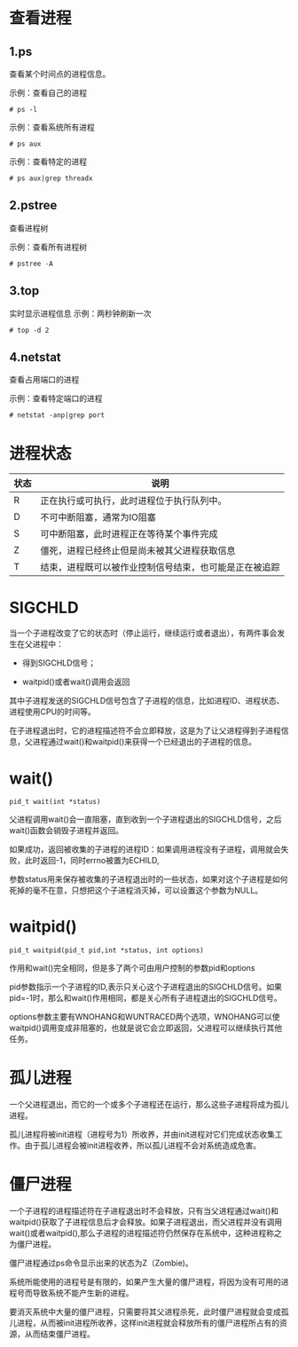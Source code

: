 # 查看进程
## 1.ps
查看某个时间点的进程信息。

示例：查看自己的进程
```
# ps -l
```

示例：查看系统所有进程
```
# ps aux
```

示例：查看特定的进程
```
# ps aux|grep threadx
```

## 2.pstree
查看进程树

示例：查看所有进程树
```
# pstree -A
```

## 3.top
实时显示进程信息
示例：两秒钟刷新一次
```
# top -d 2
```

## 4.netstat
查看占用端口的进程

示例：查看特定端口的进程
```
# netstat -anp|grep port
```

# 进程状态
|状态|说明|
|--|--|
|R|正在执行或可执行，此时进程位于执行队列中。|
|D|不可中断阻塞，通常为IO阻塞|
|S|可中断阻塞，此时进程正在等待某个事件完成|
|Z|僵死，进程已经终止但是尚未被其父进程获取信息|
|T|结束，进程既可以被作业控制信号结束，也可能是正在被追踪|

# SIGCHLD
当一个子进程改变了它的状态时（停止运行，继续运行或者退出），有两件事会发生在父进程中：
- 得到SIGCHLD信号；

- waitpid()或者wait()调用会返回

其中子进程发送的SIGCHLD信号包含了子进程的信息，比如进程ID、进程状态、进程使用CPU的时间等。

在子进程退出时，它的进程描述符不会立即释放，这是为了让父进程得到子进程信息，父进程通过wait()和waitpid()来获得一个已经退出的子进程的信息。

# wait()
```
pid_t wait(int *status)
```

父进程调用wait()会一直阻塞，直到收到一个子进程退出的SIGCHLD信号，之后wait()函数会销毁子进程并返回。

如果成功，返回被收集的子进程的进程ID：如果调用进程没有子进程，调用就会失败，此时返回-1，同时errno被置为ECHILD,

参数status用来保存被收集的子进程退出时的一些状态，如果对这个子进程是如何死掉的毫不在意，只想把这个子进程消灭掉，可以设置这个参数为NULL。

# waitpid()
```
pid_t waitpid(pid_t pid,int *status, int options)
```
作用和wait()完全相同，但是多了两个可由用户控制的参数pid和options

pid参数指示一个子进程的ID,表示只关心这个子进程退出的SIGCHLD信号。如果pid=-1时，那么和wait()作用相同，都是关心所有子进程退出的SIGCHLD信号。

options参数主要有WNOHANG和WUNTRACED两个选项，WNOHANG可以使waitpid()调用变成非阻塞的，也就是说它会立即返回，父进程可以继续执行其他任务。

# 孤儿进程
一个父进程退出，而它的一个或多个子进程还在运行，那么这些子进程将成为孤儿进程。

孤儿进程将被init进程（进程号为1）所收养，并由init进程对它们完成状态收集工作。由于孤儿进程会被init进程收养，所以孤儿进程不会对系统造成危害。

# 僵尸进程
一个子进程的进程描述符在子进程退出时不会释放，只有当父进程通过wait()和waitpid()获取了子进程信息后才会释放。如果子进程退出，而父进程并没有调用wait()或者waitpid(),那么子进程的进程描述符仍然保存在系统中，这种进程称之为僵尸进程。

僵尸进程通过ps命令显示出来的状态为Z（Zombie)。

系统所能使用的进程号是有限的，如果产生大量的僵尸进程，将因为没有可用的进程号而导致系统不能产生新的进程。

要消灭系统中大量的僵尸进程，只需要将其父进程杀死，此时僵尸进程就会变成孤儿进程，从而被init进程所收养，这样init进程就会释放所有的僵尸进程所占有的资源，从而结束僵尸进程。

